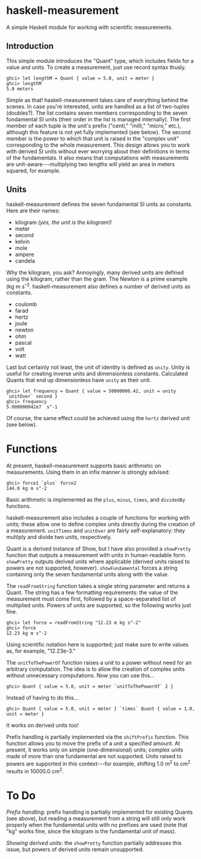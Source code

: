 # haskell-measurement
A simple Haskell module for working with scientific measurements.

## Introduction
This simple module introduces the "Quant" type, which includes fields for a value and units. To create a measurement, just use record syntax thusly.

	ghci> let lengthM = Quant { value = 5.0, unit = meter }
	ghci> lengthM
	5.0 meters

Simple as that! haskell-measurement takes care of everything behind the scenes. In case you're interested, units are handled as a list of two-tuples (doubles?). The list contains seven members corresponding to the seven fundamental SI units (their order in the list is managed internally). The first member of each tuple is the unit's prefix ("centi," "milli," "micro," etc.), although this feature is not yet fully implemented (see below). The second member is the power to which that unit is raised in the "complex unit" corresponding to the whole measurement. This design allows you to work with derived SI units without ever worrying about their definitions in terms of the fundamentals. It also means that computations with measurements are unit-aware---multiplying two lengths will yield an area in meters squared, for example.

## Units
haskell-measurement defines the seven fundamental SI units as constants. Here are their names:

* kilogram *(yes, the unit is the kilogram!)*
* meter
* second
* kelvin
* mole
* ampere
* candela

Why the kilogram, you ask? Annoyingly, many derived units are defined using the kilogram, rather than the gram. The Newton is a prime example (kg m s<sup>&ndash;2</sup>. haskell-measurement also defines a number of derived units as constants. 

* coulomb
* farad
* hertz
* joule
* newton
* ohm
* pascal
* volt
* watt

Last but certainly not least, the unit of identity is defined as `unity`. Unity is useful for creating inverse units and dimensionless constants. Calculated Quants that end up dimensionless have `unity` as their unit.

	ghci> let frequency = Quant { value = 50000000.42, unit = unity `unitOver` second }
	ghci> frequency
	5.000000042e7  s^-1

Of course, the same effect could be achieved using the `hertz` derived unit (see below).

# Functions
At present, haskell-measurement supports basic arithmetic on measurements. Using them in an infix manner is strongly advised:

	ghci> force1 `plus` force2
	144.0 kg m s^-2
	
Basic arithmetic is implemented as the `plus`, `minus`, `times`, and `dividedBy` functions.

haskell-measurement also includes a couple of functions for working with units; these allow one to define complex units directly during the creation of a measurement. `unitTimes` and `unitOver` are fairly self-explanatory: they multiply and divide two units, respectively.

Quant is a derived instance of Show, but I have also provided a `showPretty` function that outputs a measurement with units in human-readable form. `showPretty` outputs derived units where applicable (derived units raised to powers are not supported, however). `showFundamental` forces a string containing only the seven fundamental units along with the value.

The `readFromString` function takes a single string parameter and returns a Quant. The string has a few formatting requirements: the value of the measurement must come first, followed by a space-separated list of multiplied units. Powers of units are supported, so the following works just fine.

	ghci> let force = readFromString "12.23 m kg s^-2"
	ghci> force
	12.23 kg m s^-2

Using scientific notation here is supported; just make sure to write values as, for example, "12.23e-3."

The `unitToThePowerOf` function raises a unit to a power without need for an arbitrary computation. The idea is to allow the creation of complex units without unnecessary computations. Now you can use this...

	ghci> Quant { value = 5.0, unit = meter `unitToThePowerOf` 2 }
	
Instead of having to do this...

	ghci> Quant { value = 5.0, unit = meter } `times` Quant { value = 1.0, unit = meter }

It works on derived units too!

Prefix handling is partially implemented via the `shiftPrefix` function. This function allows you to move the prefix of a unit a specified amount. At present, it works only on simple (one-dimensional) units; complex units made of more than one fundamental are not supported. Units raised to powers are supported in this context---for example, shifting 1.0 m<sup>2</sup> to cm<sup>2</sup> results in 10000.0 cm<sup>2</sup>.

# To Do
*Prefix handling:* prefix handling is partially implemented for existing Quants (see above), but reading a measurement from a string will still only work properly when the fundamental units with no prefixes are used (note that "kg" works fine, since the kilogram is the fundamental unit of mass).

*Showing derived units*: the `showPretty` function partially addresses this issue, but powers of derived units remain unsupported.
